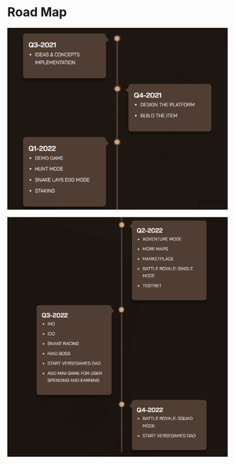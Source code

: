 # Road Map

![](<../.gitbook/assets/Screenshot 2022-06-10 062000.png>)

![](../.gitbook/assets/rm4.png)

